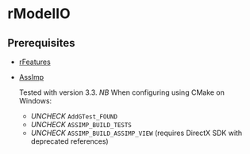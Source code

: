 # rModelIO

## Prerequisites
- [rFeatures](../../../rFeatures)
- [AssImp](https://github.com/assimp)

  Tested with version 3.3. *NB* When configuring using CMake on Windows:
  - *UNCHECK* `AddGTest_FOUND`
  - *UNCHECK* `ASSIMP_BUILD_TESTS`
  - *UNCHECK* `ASSIMP_BUILD_ASSIMP_VIEW` (requires DirectX SDK with deprecated references)
